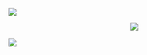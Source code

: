 

![](https://i.ibb.co/v1WLnRR/top2.png)

⠀⠀⠀⠀⠀⠀⠀⠀⠀⠀⠀⠀⠀⠀⠀⠀⠀⠀⠀⠀⠀⠀⠀⠀![](https://i.ibb.co/BfLypSZ/image.png)

![](https://i.ibb.co/GxwSDMF/bot2.png)
